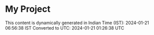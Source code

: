 # My Project

This content is dynamically generated in Indian Time (IST): 2024-01-21 06:56:38 IST
Converted to UTC: 2024-01-21 01:26:38 UTC
